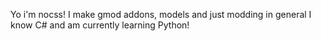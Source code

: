 Yo i'm nocss!
I make gmod addons, models and just modding in general
I know C# and am currently learning Python!

<!---
nocss-better/nocss-better is a ✨ special ✨ repository because its `README.md` (this file) appears on your GitHub profile.
You can click the Preview link to take a look at your changes.
--->
